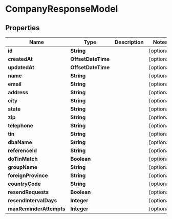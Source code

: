 

# CompanyResponseModel


## Properties

| Name | Type | Description | Notes |
|------------ | ------------- | ------------- | -------------|
|**id** | **String** |  |  [optional] |
|**createdAt** | **OffsetDateTime** |  |  [optional] |
|**updatedAt** | **OffsetDateTime** |  |  [optional] |
|**name** | **String** |  |  [optional] |
|**email** | **String** |  |  [optional] |
|**address** | **String** |  |  [optional] |
|**city** | **String** |  |  [optional] |
|**state** | **String** |  |  [optional] |
|**zip** | **String** |  |  [optional] |
|**telephone** | **String** |  |  [optional] |
|**tin** | **String** |  |  [optional] |
|**dbaName** | **String** |  |  [optional] |
|**referenceId** | **String** |  |  [optional] |
|**doTinMatch** | **Boolean** |  |  [optional] |
|**groupName** | **String** |  |  [optional] |
|**foreignProvince** | **String** |  |  [optional] |
|**countryCode** | **String** |  |  [optional] |
|**resendRequests** | **Boolean** |  |  [optional] |
|**resendIntervalDays** | **Integer** |  |  [optional] |
|**maxReminderAttempts** | **Integer** |  |  [optional] |



